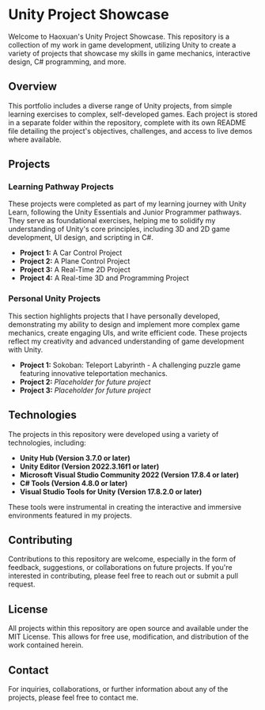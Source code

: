 # Unity Project Showcase

Welcome to Haoxuan's Unity Project Showcase. This repository is a collection of my work in game development, utilizing Unity to create a variety of projects that showcase my skills in game mechanics, interactive design, C# programming, and more.
## Overview

This portfolio includes a diverse range of Unity projects, from simple learning exercises to complex, self-developed games. Each project is stored in a separate folder within the repository, complete with its own README file detailing the project's objectives, challenges, and access to live demos where available.

## Projects

### Learning Pathway Projects

These projects were completed as part of my learning journey with Unity Learn, following the Unity Essentials and Junior Programmer pathways. They serve as foundational exercises, helping me to solidify my understanding of Unity's core principles, including 3D and 2D game development, UI design, and scripting in C#.

- **Project 1:** A Car Control Project
- **Project 2:** A Plane Control Project
- **Project 3:** A Real-Time 2D Project
- **Project 4:** A Real-time 3D and Programming Project

### Personal Unity Projects

This section highlights projects that I have personally developed, demonstrating my ability to design and implement more complex game mechanics, create engaging UIs, and write efficient code. These projects reflect my creativity and advanced understanding of game development with Unity.

- **Project 1:** Sokoban: Teleport Labyrinth - A challenging puzzle game featuring innovative teleportation mechanics.
- **Project 2:** *Placeholder for future project*
- **Project 3:** *Placeholder for future project*

## Technologies

The projects in this repository were developed using a variety of technologies, including:

- **Unity Hub (Version 3.7.0 or later)**
- **Unity Editor (Version 2022.3.16f1 or later)**
- **Microsoft Visual Studio Community 2022 (Version 17.8.4 or later)**
- **C# Tools (Version 4.8.0 or later)**
- **Visual Studio Tools for Unity (Version 17.8.2.0 or later)**

These tools were instrumental in creating the interactive and immersive environments featured in my projects.

## Contributing

Contributions to this repository are welcome, especially in the form of feedback, suggestions, or collaborations on future projects. If you're interested in contributing, please feel free to reach out or submit a pull request.

## License

All projects within this repository are open source and available under the MIT License. This allows for free use, modification, and distribution of the work contained herein.

## Contact

For inquiries, collaborations, or further information about any of the projects, please feel free to contact me.
